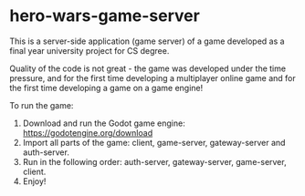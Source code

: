 # hero-wars-game-server

<p> This is a server-side application (game server) of a game developed as a final year university project for CS degree.
<p> Quality of the code is not great - the game was developed under the time pressure, and for the first time developing a multiplayer online game and for the first time developing a game on a game engine!

To run the game:
1) Download and run the Godot game engine: https://godotengine.org/download
2) Import all parts of the game: client, game-server, gateway-server and auth-server.
3) Run in the following order: auth-server, gateway-server, game-server, client.
4) Enjoy!
